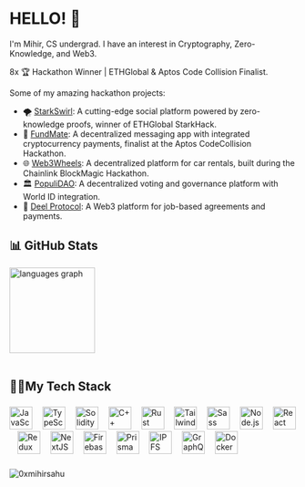 # HELLO! 👋

I'm Mihir, CS undergrad. I have an interest in Cryptography, Zero-Knowledge, and Web3.

8x 🏆 Hackathon Winner | ETHGlobal & Aptos Code Collision Finalist.

Some of my amazing hackathon projects:

- 🌪️ [StarkSwirl](https://ethglobal.com/showcase/starkswirl-vyttm): A cutting-edge social platform powered by zero-knowledge proofs, winner of ETHGlobal StarkHack.  
- 💸 [FundMate](https://dorahacks.io/buidl/16821): A decentralized messaging app with integrated cryptocurrency payments, finalist at the Aptos CodeCollision Hackathon.  
- 🌐 [Web3Wheels](https://devpost.com/software/web3wheels): A decentralized platform for car rentals, built during the Chainlink BlockMagic Hackathon. 
- 🏛️ [PopuliDAO](https://ethglobal.com/showcase/populidao-ffbb2): A decentralized voting and governance platform with World ID integration.  
- 🤝 [Deel Protocol](https://ethglobal.com/showcase/deel-protocol-kq19m): A Web3 platform for job-based agreements and payments.  


## 📊 GitHub Stats
<div align="left">
  <img src="https://github-readme-stats.vercel.app/api/top-langs/?username=0xmihirsahu&theme=tokyonight&show_icons=true&hide_border=true&layout=compact" height="150" alt="languages graph"  />
</div>
<br>



###

<h2 align="left">👨‍💻My Tech Stack</h2>

###

<div align="left">
  <img src="https://skillicons.dev/icons?i=js" height="40" alt="JavaScript logo" />
  <img width="10" />
  <img src="https://skillicons.dev/icons?i=ts" height="40" alt="TypeScript logo" />
  <img width="10" />
  <img src="https://skillicons.dev/icons?i=solidity" height="40" alt="Solidity logo" />
  <img width="10" />
  <img src="https://skillicons.dev/icons?i=cpp" height="40" alt="C++ logo" />
  <img width="10" />
  <img src="https://skillicons.dev/icons?i=rust" height="40" alt="Rust logo" />
  <img width="10" />
  <img src="https://skillicons.dev/icons?i=tailwind" height="40" alt="Tailwind CSS logo" />
  <img width="10" />
  <img src="https://skillicons.dev/icons?i=sass" height="40" alt="Sass logo" />
  <img width="10" />
  <img src="https://skillicons.dev/icons?i=nodejs" height="40" alt="Node.js logo" />
  <img width="10" />
  <img src="https://skillicons.dev/icons?i=react" height="40" alt="React logo" />
  <img width="10" />
  <img src="https://skillicons.dev/icons?i=redux" height="40" alt="Redux logo"  />
  <img width="10" />
  <img src="https://skillicons.dev/icons?i=nextjs" height="40" alt="NextJS logo"  />
  <img width="10" />
 <img src="https://skillicons.dev/icons?i=firebase" height="40" alt="Firebase logo"  />
  <img width="10" />
 <img src="https://skillicons.dev/icons?i=prisma" height="40" alt="Prisma logo"  />
  <img width="10" /> 
  <img src="https://skillicons.dev/icons?i=ipfs" height="40" alt="IPFS logo"  />
  <img width="10" /> 
  <img src="https://skillicons.dev/icons?i=graphql" height="40" alt="GraphQL logo"  />
  <img width="10" /> 
  <img src="https://skillicons.dev/icons?i=docker" height="40" alt="Docker logo"  />
</div>

###

<p align="left"> <img src="https://komarev.com/ghpvc/?username=0xmihirsahu&label=Profile%20views&color=0e75b6&style=flat" alt="0xmihirsahu" /> </p>

